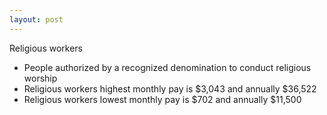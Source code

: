 ```yaml
---
layout: post
---
```



Religious workers


  *  People authorized by a recognized denomination to conduct religious worship
  *  Religious workers highest monthly pay is $3,043 and annually $36,522
  *  Religious workers lowest monthly pay is $702 and annually $11,500

